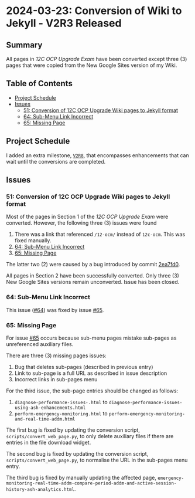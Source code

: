 # 2024-03-23: Conversion of Wiki to Jekyll - V2R3 Released

## Summary

All pages in _12C OCP Upgrade Exam_ have been converted except three (3) pages that were copied from the New Google Sites version of my Wiki.

## Table of Contents

* [Project Schedule](#project-schedule)
* [Issues](#issues)
  * [51: Conversion of 12C OCP Upgrade Wiki pages to Jekyll format](#51-conversion-of-12c-ocp-upgrade-wiki-pages-to-jekyll-format)
  * [64: Sub-Menu Link Incorrect](#64-sub-menu-link-incorrect)
  * [65: Missing Page](#65-missing-page)

## Project Schedule

I added an extra milestone, [`V2R8`](https://github.com/dfhawthorne/dfhawthorne.github.io/milestone/12), that encompasses enhancements that can wait until the conversions are completed.

## Issues

### 51: Conversion of 12C OCP Upgrade Wiki pages to Jekyll format

Most of the pages in Section 1 of the _12C OCP Upgrade Exam_ were converted. However, the following three (3) issues were found

1. There was a link that referenced `/12-ocm/` instead of `12c-ocm`. This was fixed manually.
1. [64: Sub-Menu Link Incorrect](https://github.com/dfhawthorne/dfhawthorne.github.io/issues/64)
1. [65: Missing Page](https://github.com/dfhawthorne/dfhawthorne.github.io/issues/65)

The latter two (2) were caused by a bug introduced by commit [2ea7fd0](https://github.com/dfhawthorne/dfhawthorne.github.io/commit/2ea7fd0a90bae8b381b0fd4b6cfe05c044b39228).

All pages in Section 2 have been successfully converted. Only three (3) New Google Sites versions remain unconverted. Issue has been closed.

### 64: Sub-Menu Link Incorrect

This issue ([#64](https://github.com/dfhawthorne/dfhawthorne.github.io/issues/64)) was fixed by issue [#65](https://github.com/dfhawthorne/dfhawthorne.github.io/issues/65).

### 65: Missing Page

For issue [#65](https://github.com/dfhawthorne/dfhawthorne.github.io/issues/65) occurs because sub-menu pages mistake sub-pages as unreferenced auxiliary files.

There are three (3) missing pages issues:

1. Bug that deletes sub-pages (described in previous entry)
2. Link to sub-page is a full URL as described in issue description
3. Incorrect links in sub-pages menu

For the third issue, the sub-page entries should be changed as follows:

1. `diagnose-performance-issues-.html` to `diagnose-performance-issues-using-ash-enhancements.html`
1. `perform-emergency-monitoring.html` to `perform-emergency-monitoring-and-real-time-addm.html`

The first bug is fixed by updating the conversion script, `scripts/convert_web_page.py`, to only delete auxiliary files if there are entries in the file download widget.

The second bug is fixed by updating the conversion script, `scripts/convert_web_page.py`, to normalise the URL in the sub-pages menu entry.

The third bug is fixed by manually updating the affected page, `emergency-monitoring-real-time-addm-compare-period-addm-and-active-session-history-ash-analytics.html`.
